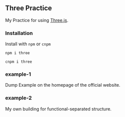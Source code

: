 ## Three Practice

My Practice for using [Three.js](http://www.webgl3d.cn/ "Three.js").

### Installation

Install with `npm` or `cnpm`

```shell
npm i three
```

```shell
cnpm i three
```

### example-1

Dump Example on the homepage of the official website.

### example-2

My own building for functional-separated structure.